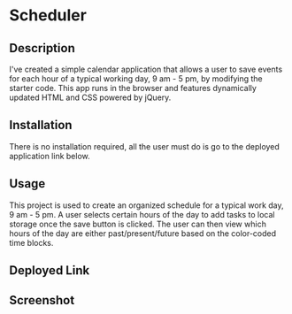 # Scheduler

## Description
I've created a simple calendar application that allows a user to save events for each hour of a typical working day, 9 am - 5 pm, by modifying the starter code. This app runs in the browser and features dynamically updated HTML and CSS powered by jQuery.


## Installation

There is no installation required, all the user must do is go to the deployed application link below.

## Usage

This project is used to create an organized schedule for a typical work day, 9 am - 5 pm. A user selects certain hours of the day to add tasks to local storage once the save button is clicked. The user can then view which hours of the day are either past/present/future based on the color-coded time blocks.

## Deployed Link



## Screenshot
